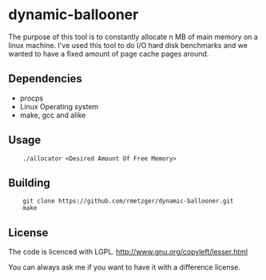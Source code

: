 dynamic-ballooner
=================

The purpose of this tool is to constantly allocate n MB of main memory on a
linux machine.  I've used this tool to do I/O hard disk benchmarks and we
wanted to have a fixed amount of page cache pages around.

Dependencies
-------------------------
 * procps
 * Linux Operating system
 * make, gcc and alike

Usage
-------------------------
        ./allocator <Desired Amount Of Free Memory>


Building
-------------------------
		git clone https://github.com/rmetzger/dynamic-ballooner.git
        make


License
-------------------------

The code is licenced with LGPL. http://www.gnu.org/copyleft/lesser.html

You can always ask me if you want to have it with a difference license.
